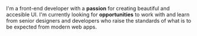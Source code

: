 I'm a front-end developer with a **passion** for creating beautiful and accesible UI. 
I'm currently looking for **opportunities** to work with and learn from senior designers and developers who raise the standards of what is to be expected from modern web apps.
